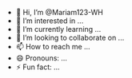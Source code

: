 - 👋 Hi, I’m @Mariam123-WH
- 👀 I’m interested in ...
- 🌱 I’m currently learning ...
- 💞️ I’m looking to collaborate on ...
- 📫 How to reach me ...
- 😄 Pronouns: ...
- ⚡ Fun fact: ...

<!---
Mariam123-WH/Mariam123-WH is a ✨ special ✨ repository because its `README.md` (this file) appears on your GitHub profile.
You can click the Preview link to take a look at your changes.
--->

